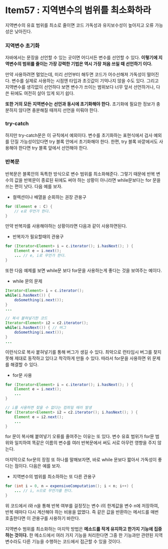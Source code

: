 # Item57 : 지역변수의 범위를 최소화하라

지역변수의 유효 범위를 최소로 줄이면 코드 가독성과 유지보수성이 높아지고 오류 가능성은 낮아진다. 



### 지역변수 초기화

자바에서는 문장을 선언할 수 있는 곳이면 어디서든 변수를 선언할 수 있다. **이렇기에 지역변수의 범위를 줄이는 가장 강력한 기법은 역시 가장 처음 쓰일 때 선언하기 이다.**

만약 사용하려면 멀었는데, 미리 선언부터 해두면 코드가 어수선해져 가독성이 떨어진다. 변수를 실제로 사용하는 시점엔 타입과 초깃값이 기억나지 않을 수도 있다. 그리고 지역변수를 생각없이 선언하다 보면 변수가 쓰이는 범위보다 너무 앞서 선언하거나, 다 쓴 뒤에도 여전히 살아 있게 되기 쉽다.

**또한 거의 모든 지역변수는 선언과 동시에 초기화해야 한다.** 초기화에 필요한 정보가 충분하지 않다면 충분해질 때까지 선언을 미뤄야 한다.



### try-catch

하지만 try-catch문은 이 규칙에서 예외이다. 변수를 초기화하는 표현식에서 검사 예외를 던질 가능성이있다면 try 블록 안에서 초기화해야 한다. 한편, try 블록 바깥에서도 사용해야 한다면 try 블록 앞에서 선언해야 한다.



### 반복문

반복문은 블록안의 독특한 방식으로 변수 범위를 최소화해준다. 그렇기 때문에 반복 변수의 값을 반복문이 종료된 뒤에도 써야 하는 상황이 아니라면 while문보다는 for 문을 쓰는 편이 낫다. 다음 예를 보자.

* 컬렉션이나 배열을 순회하는 권장 관용구

```java
for (Element e : C) {
	// e로 무언가 한다.
}
```

만약 반복자를 사용해야하는 상황이라면 다음과 같이 사용하면된다.

*  반복자가 필요할때의 관용구

```java
for (Iterator<Element> i = c.iterator(); i.hasNext(); ) {
	Element e = i.next();
	... // e, i로 무언가 한다.
}
```

또한 다음 예제를 보면 while문 보다 for문을 사용하는게 좋다는 것을 보여주는 예이다.

* while 문의 문제

```java
Iterator<Element> i = c.iterator();
while(i.hasNext()) {
	doSomething(i.next());
}
...

// 복사 붙혀넣기한 코드
Iterator<Element> i2 = c2.iterator();
while(i.hasNext()) { // 버그
	doSomething(i.next());
}
...
```

이런식으로 복사 붙혀넣기를 통해 버그가 생길 수 있다. 최악으로 런타임시 버그를 찾지 못해 제대로 동작하고 있다고 착각하게 만들 수 있다. 따라서 for문을 사용하면 위 문제를 해결할 수 있다.

* for문 사용

```java
for (Iterator<Element> i = c.iterator(); i.hasNext(); ) {
	Element e = i.next();
	... 
}

// i를 사용하면 찾을 수 없다는 컴파일 에러 발생
for (Iterator<Element> i2 = c2.iterator(); i.hasNext(); ) {
	Element e = i2.next();
	... 
} 
```

for 문이 복사해 붙여넣기 오류를 줄여주는 이유는 또 있다. 변수 유효 범위가 for문 범위와 일치하여 똑같은 이름의 변수를 여러 반복문에서 써도 서로 아무런 영향을 주지 않는다.

마지막으로 for문의 장점 또 하나를 말해보자면, 바로 while 문보다 짧아서 가독성이 좋다는 점이다. 다음은 예를 보자.

* 지역변수의 범위를 최소하하는 또 다른 관용구

```java
for (int i = 0, n = expensiveComputation(); i < n; i++) {
	... // i, n으로 무언가를 한다.
}
```

위 코드에서 i와 n을 통해 반복 여부를 걸정짓는 변수 i의 한계값을 변수 n에 저장하여, 반복 때마다 다시 계산해야 하는 비용을 없앴다. 즉 같은 값을 반환하는 메서드를 매번 호출한다면 이 관용구를 사용하기 바란다.

지역변수 범위를 최소화하는 마지막 방법은 **메소드를 작게 유지하고 한가지 기능에 집중하는 것이다.** 한 메소드에서 여러 가지 기능을 처리한다면 그중 한 기능과만 관련된 지역변수라도 다른 기능을 수행하는 코드에서 접근할 수 있을 것이다.
